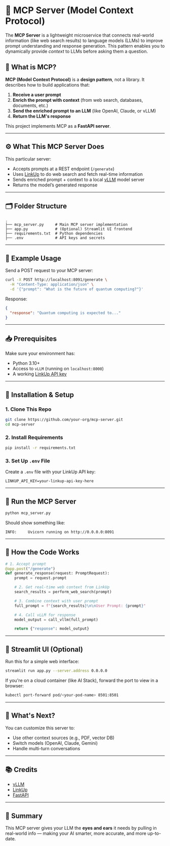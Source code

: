 # 🧠 MCP Server (Model Context Protocol)

The **MCP Server** is a lightweight microservice that connects real-world information (like web search results) to language models (LLMs) to improve prompt understanding and response generation. This pattern enables you to dynamically provide *context* to LLMs before asking them a question.

## 📌 What is MCP?

**MCP (Model Context Protocol)** is a **design pattern**, not a library. It describes how to build applications that:

1. **Receive a user prompt**
2. **Enrich the prompt with context** (from web search, databases, documents, etc.)
3. **Send the enriched prompt to an LLM** (like OpenAI, Claude, or vLLM)
4. **Return the LLM's response**

This project implements MCP as a **FastAPI server**.

---

## ⚙️ What This MCP Server Does

This particular server:

* Accepts prompts at a REST endpoint (`/generate`)
* Uses [LinkUp](https://linkup.ai) to do web search and fetch real-time information
* Sends enriched prompt + context to a local [vLLM](https://github.com/vllm-project/vllm) model server
* Returns the model’s generated response

---

## 🗂️ Folder Structure

```
.
├── mcp_server.py     # Main MCP server implementation
├── app.py            # (Optional) Streamlit UI frontend
├── requirements.txt  # Python dependencies
├── .env              # API keys and secrets
```

---

## 🥪 Example Usage

Send a POST request to your MCP server:

```bash
curl -X POST http://localhost:8091/generate \
  -H "Content-Type: application/json" \
  -d '{"prompt": "What is the future of quantum computing?"}'
```

Response:

```json
{
  "response": "Quantum computing is expected to..."
}
```

---

## 📥 Prerequisites

Make sure your environment has:

* Python 3.10+
* Access to `vLLM` (running on `localhost:8000`)
* A working [LinkUp API key](https://linkup.ai)

---

## 🔧 Installation & Setup

### 1. Clone This Repo

```bash
git clone https://github.com/your-org/mcp-server.git
cd mcp-server
```

### 2. Install Requirements

```bash
pip install -r requirements.txt
```

### 3. Set Up `.env` File

Create a `.env` file with your LinkUp API key:

```env
LINKUP_API_KEY=your-linkup-api-key-here
```

---

## 🚀 Run the MCP Server

```bash
python mcp_server.py
```

Should show something like:

```
INFO:     Uvicorn running on http://0.0.0.0:8091
```

---

## 🧠 How the Code Works

```python
# 1. Accept prompt
@app.post("/generate")
def generate_response(request: PromptRequest):
    prompt = request.prompt

    # 2. Get real-time web context from LinkUp
    search_results = perform_web_search(prompt)

    # 3. Combine context with user prompt
    full_prompt = f"{search_results}\n\nUser Prompt: {prompt}"

    # 4. Call vLLM for response
    model_output = call_vllm(full_prompt)

    return {"response": model_output}
```

---

## 👤 Streamlit UI (Optional)

Run this for a simple web interface:

```bash
streamlit run app.py --server.address 0.0.0.0
```

If you're on a cloud container (like AI Stack), forward the port to view in a browser:

```bash
kubectl port-forward pod/<your-pod-name> 8501:8501
```

---

## 🧩 What's Next?

You can customize this server to:

* Use other context sources (e.g., PDF, vector DB)
* Switch models (OpenAI, Claude, Gemini)
* Handle multi-turn conversations

---

## 📚 Credits

* [vLLM](https://github.com/vllm-project/vllm)
* [LinkUp](https://linkup.ai)
* [FastAPI](https://fastapi.tiangolo.com)

---

## 🧠 Summary

This MCP server gives your LLM the **eyes and ears** it needs by pulling in real-world info — making your AI smarter, more accurate, and more up-to-date.
